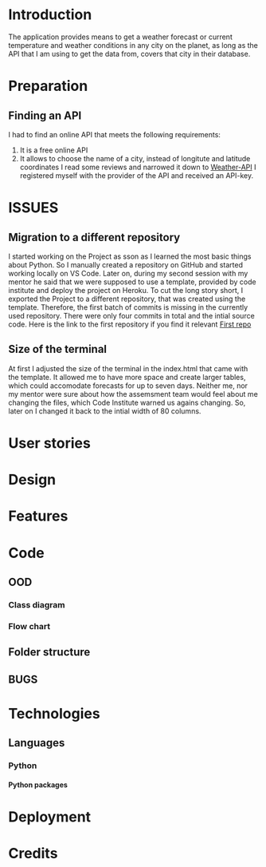 # Introduction
The application provides means to get a weather forecast or current temperature and weather conditions in any city on the planet,
as long as the API that I am using to get the data from, covers that city in their database. 
# Preparation
## Finding an API
I had to find an online API that meets the following requirements:
1. It is a free online API
2. It allows to choose the name of a city, instead of longitute and latitude coordinates
I read some reviews and narrowed it down to [Weather-API](https://www.weatherapi.com/)
I registered myself with the provider of the API and received an API-key.
# ISSUES
## Migration to a different repository
I started working on the Project as sson as I learned the most basic things about Python. So I manually created a repository on GitHub
and started working locally on VS Code.
Later on, during my second session with my mentor he said that we were supposed to use a template, provided by code institute
and deploy the project on Heroku.
To cut the long story short, I exported the Project to a different repository, that was created using the template. Therefore, the first
batch of commits is missing in the currently used repository.
There were only four commits in total and the intial source code. Here is the link to the first repository if you find it relevant 
[First repo](https://github.com/dimitri-edel/pp3.git)
## Size of the terminal
At first I adjusted the size of the terminal in the index.html that came with the template. It allowed me to have more space and create
larger tables, which could accomodate forecasts for up to seven days. Neither me, nor my mentor were sure about how the assemsment team
would feel about me changing the files, which Code Institute warned us agains changing. So, later on I changed it back to the intial width
of 80 columns.
# User stories
# Design
# Features
# Code
## OOD
### Class diagram
### Flow chart
## Folder structure
## BUGS
# Technologies
## Languages
### Python
#### Python packages
# Deployment
# Credits